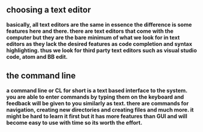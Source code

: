 ## choosing a text editor  
**basically, all text editors are the same in essence the difference is some features here and there. there are text editors that come with the computer but they are the bare minimum of what we look for in text editors as they lack the desired features as code completion and syntax highlighting. thus we look for third party text editors such as visual studio code, atom and BB edit.**
## the command line  
**a command line or CL for short is a text based interface to the system.  you are able to enter commands by typing them on the keyboard and feedback will be given to you similarly as text.  there are commands for navigation, creating new directories and creating files and much more.  it might be hard to learn it first but it has more features than GUI and will become easy to use with time so its worth the effort.**
